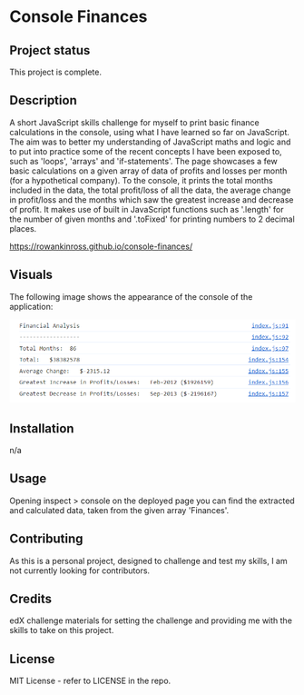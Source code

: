 # Console Finances

## Project status
This project is complete.

## Description
A short JavaScript skills challenge for myself to print basic finance calculations in the console, using what I have learned so far on JavaScript. The aim was to better my understanding of JavaScript maths and logic and to put into practice some of the recent concepts I have been exposed to, such as 'loops', 'arrays' and 'if-statements'. The page showcases a few basic calculations on a given array of data of profits and losses per month (for a hypothetical company). To the console, it prints the total months included in the data, the total profit/loss of all the data, the average change in profit/loss and the months which saw the greatest increase and decrease of profit. It makes use of built in JavaScript functions such as '.length' for the number of given months and '.toFixed' for printing numbers to 2 decimal places.

https://rowankinross.github.io/console-finances/

## Visuals
The following image shows the appearance of the console of the application:

![screenshot of console on the deployed page](./images/console-screenshot.png)

## Installation
n/a

## Usage
Opening inspect > console on the deployed page you can find the extracted and calculated data, taken from the given array 'Finances'.

## Contributing
As this is a personal project, designed to challenge and test my skills, I am not currently looking for contributors.

## Credits

edX challenge materials for setting the challenge and providing me with the skills to take on this project.

## License

MIT License - refer to LICENSE in the repo.